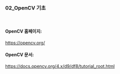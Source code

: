 ### 02_OpenCV 기초

<br>

#### OpenCV 홈페이지:
https://opencv.org/
<br>

#### OpenCV 문서:
https://docs.opencv.org/4.x/d9/df8/tutorial_root.html
